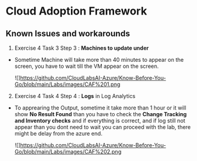 # Cloud Adoption Framework

## Known Issues and workarounds 

1. Exercise 4  Task 3 Step 3 : **Machines to update under** 

  - Sometime Machine will take more than 40 minutes to appear on the screen, you have to wait till the VM appear on the screen.

    ![]https://github.com/CloudLabsAI-Azure/Know-Before-You-Go/blob/main/Labs/images/CAF%201.png

2. Exercise 4  Task 4 Step 4 : **Logs** in Log Analytics

  - To apprearing the Output, sometime it take more than 1 hour or it will show **No Result Found** than you have to check the **Change Tracking and Inventory checks** and if everything is correct, and if log still not appear than you dont need to wait you can proceed with the lab, there might be delay from the azure end.

    ![]https://github.com/CloudLabsAI-Azure/Know-Before-You-Go/blob/main/Labs/images/CAF%202.png
